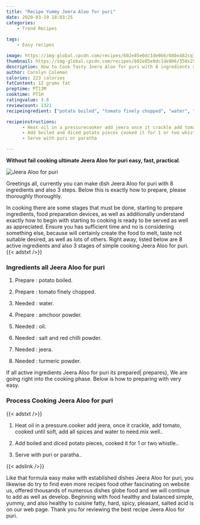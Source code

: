 ```yaml
---
title: "Recipe Yummy Jeera Aloo for puri"
date: 2020-03-19 18:03:25
categories:
    - Trend Recipes
    
tags:
    - Easy recipes

image: https://img-global.cpcdn.com/recipes/602e85e0dc1de9b6/680x482cq70/jeera-aloo-for-puri-recipe-main-photo.jpg
thumbnail: https://img-global.cpcdn.com/recipes/602e85e0dc1de9b6/350x250cq70/jeera-aloo-for-puri-recipe-main-photo.jpg
description: How to Cook Tasty Jeera Aloo for puri with 8 ingredients and 3 stages of easy cooking.
author: Carolyn Coleman
calories: 223 calories
fatContent: 12 grams fat
preptime: PT13M
cooktime: PT1H
ratingvalue: 3.8
reviewcount: 1321
recipeingredient: ["potato boiled", "tomato finely chopped", "water", "amchoor powder", "oil", "salt and red chilli powder", "jeera", "turmeric powder"]

recipeinstructions: 
      - Heat oil in a pressurecooker add jeera once it crackle add tomato cooked until soft add all spices and water to needmix well 
      - Add boiled and diced potato pieces cooked it for 1 or two whistle 
      - Serve with puri or paratha

---
```




**Without fail cooking ultimate Jeera Aloo for puri easy, fast, practical**. 


![Jeera Aloo for puri](https://img-global.cpcdn.com/recipes/602e85e0dc1de9b6/680x482cq70/jeera-aloo-for-puri-recipe-main-photo.jpg "Jeera Aloo for puri")




Greetings all, currently you can make dish Jeera Aloo for puri with 8 ingredients and also 3 steps. Below this is exactly how to prepare, please thoroughly thoroughly.

In cooking there are some stages that must be done, starting to prepare ingredients, food preparation devices, as well as additionally understand exactly how to begin with starting to cooking is ready to be served as well as appreciated. Ensure you has sufficient time and no is considering something else, because will certainly create the food to melt, taste not suitable desired, as well as lots of others. Right away, listed below are 8 active ingredients and also 3 stages of simple cooking Jeera Aloo for puri.
{{< adstxt />}}

### Ingredients all Jeera Aloo for puri


1. Prepare  : potato boiled.

1. Prepare  : tomato finely chopped.

1. Needed  : water.

1. Prepare  : amchoor powder.

1. Needed  : oil.

1. Needed  : salt and red chilli powder.

1. Needed  : jeera.

1. Needed  : turmeric powder.



If all active ingredients Jeera Aloo for puri its prepared| prepares}, We are going right into the cooking phase. Below is how to preparing with very easy.

### Process Cooking Jeera Aloo for puri

{{< adstxt />}}


1. Heat oil in a pressure.cooker add jeera, once it crackle, add tomato, cooked until soft, add all spices and water to need.mix well..



1. Add boiled and diced potato pieces, cooked it for 1 or two whistle..



1. Serve with puri or paratha..





{{< adslink />}}

Like that formula easy make with established dishes Jeera Aloo for puri, you likewise do try to find even more recipes food other fascinating on website us, offered thousands of numerous dishes globe food and we will continue to add as well as develop. Beginning with food healthy and balanced simple, yummy, and also healthy to cuisine fatty, hard, spicy, pleasant, salted acid is on our web page. Thank you for reviewing the best recipe Jeera Aloo for puri.
